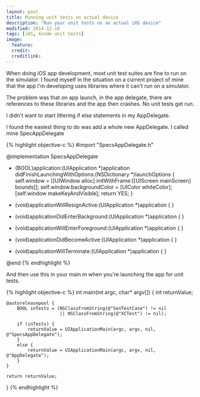 ```yaml
---
layout: post
title: Running unit tests on actual device
description: "Run your unit tests on an actual iOS device"
modified: 2014-12-10
tags: [iOS, Xcode unit tests]
image:
  feature: 
  credit: 
  creditlink: 
---
```


When doing iOS app development, most unit test suites are fine to run on the simulator. I found myself in the situation on a current project of mine that the app I'm developing uses libraries where it can't run on a simulator.

The problem was that on app launch, in the app delegate, there are references to these libraries and the app then crashes. No unit tests get run.

I didn't want to start littering if else statements in my AppDelegate.

I found the easiest thing to do was add a whole new AppDelegate. I called mine SpecAppDelegate

{% highlight objective-c %}
#import "SpecsAppDelegate.h"

@implementation SpecsAppDelegate

- (BOOL)application:(UIApplication *)application didFinishLaunchingWithOptions:(NSDictionary *)launchOptions
{
    self.window = [[UIWindow alloc] initWithFrame:[[UIScreen mainScreen] bounds]];
    self.window.backgroundColor = [UIColor whiteColor];
    [self.window makeKeyAndVisible];
    return YES;
}

- (void)applicationWillResignActive:(UIApplication *)application { }
- (void)applicationDidEnterBackground:(UIApplication *)application { }
- (void)applicationWillEnterForeground:(UIApplication *)application { }
- (void)applicationDidBecomeActive:(UIApplication *)application { }
- (void)applicationWillTerminate:(UIApplication *)application { }

@end
{% endhighlight %}

And then use this in your main.m when you're launching the app for unit tests.

{% highlight objective-c %}
int main(int argc, char* argv[]) {
    int returnValue;
    
    @autoreleasepool {
        BOOL inTests = (NSClassFromString(@"SenTestCase") != nil
                        || NSClassFromString(@"XCTest") != nil);
        
        if (inTests) {
            returnValue = UIApplicationMain(argc, argv, nil, @"SpecsAppDelegate");
        }
        else {
            returnValue = UIApplicationMain(argc, argv, nil, @"AppDelegate");
        }
    }
    
    return returnValue;
}
{% endhighlight %}